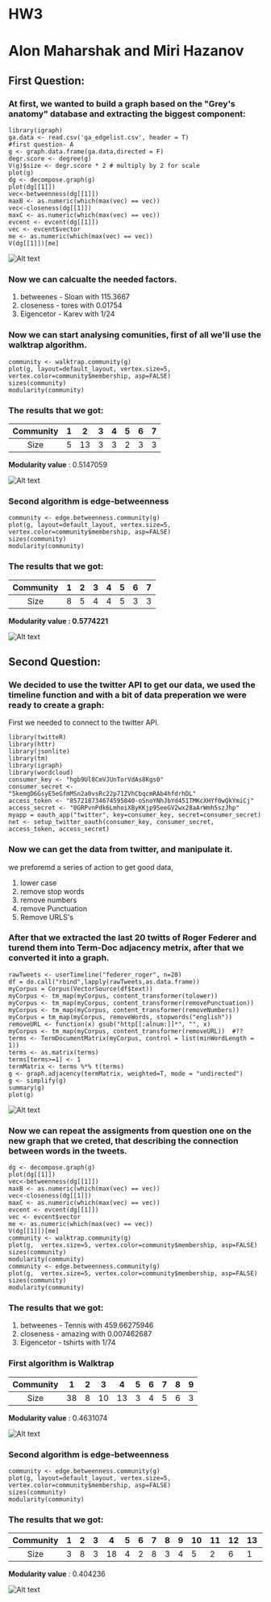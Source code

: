 # HW3
# Alon Maharshak and Miri Hazanov
## **First Question**:
### At first, we wanted to build a graph based on the "Grey's anatomy" database and extracting the biggest component:

```{r}
library(igraph)
ga.data <- read.csv('ga_edgelist.csv', header = T)
#first question- A
g <- graph.data.frame(ga.data,directed = F)
degr.score <- degree(g)
V(g)$size <- degr.score * 2 # multiply by 2 for scale 
plot(g) 
dg <- decompose.graph(g)
plot(dg[[1]])
vec<-betweenness(dg[[1]])
maxB <- as.numeric(which(max(vec) == vec))
vec<-closeness(dg[[1]])
maxC <- as.numeric(which(max(vec) == vec))
evcent <- evcent(dg[[1]])
vec <- evcent$vector
me <- as.numeric(which(max(vec) == vec))
V(dg[[1]])[me]
```
![Alt text](https://github.com/alonma/HW3/blob/master/g1.JPG "Biggest component")

### Now we can calcualte the needed factors.
1. betweenes - Sloan with 115.3667
2. closeness - tores with 0.01754
3. Eigencetor - Karev with 1/24 

### Now we can start analysing comunities, first of all we'll use the walktrap algorithm.

```{r}
community <- walktrap.community(g)
plot(g, layout=default_layout, vertex.size=5, vertex.color=community$membership, asp=FALSE)
sizes(community)
modularity(community)
```
### The results that we got:

| Community | 1 |  2 | 3 | 4 | 5 | 6 | 7 |
|:---------:|:-:|:--:|:-:|:-:|:-:|:-:|---|
|   Size    | 5 | 13 | 3 | 3 | 2 | 3 | 3 |

**Modularity value** :  0.5147059

![Alt text](https://github.com/alonma/HW3/blob/master/g2.JPG "WalkTrap")

### Second algorithm is edge-betweenness

```{r}
community <- edge.betweenness.community(g)
plot(g, layout=default_layout, vertex.size=5, vertex.color=community$membership, asp=FALSE)
sizes(community)
modularity(community)
```
### The results that we got:

| Community | 1 |  2 | 3 | 4 | 5 | 6 | 7 |
|:---------:|:-:|:--:|:-:|:-:|:-:|:-:|---|
|   Size    | 8 | 5 | 4 | 4 | 5 | 3 | 3 |

**Modularity value :  0.5774221**

![Alt text](https://github.com/alonma/HW3/blob/master/g3.JPG "edge-betweenness")



## **Second Question**:
### We decided to use the twitter API to get our data, we used the timeline function and with a bit of data preperation we were ready to create a graph:

First we needed to connect to the twitter API.

```{r}
library(twitteR)
library(httr)
library(jsonlite)
library(tm)
library(igraph)
library(wordcloud)
consumer_key <- "hgb9Ul8CmVJUnTorVdAs8Kgs0"
consumer_secret <- "5kemgD6GsyE5eGfmMSn2a0vsRc22p71ZVhCbqcmRAb4hfdrhDL"
access_token <- "857218734674595840-oSnoYNhJbYd451TMKcXHYf0wQkYmiCj"
access_secret <- "0GRPvnPdk6LmhoiXByKKjp9SeeGV2wx28aArWmh5szJhp"
myapp = oauth_app("twitter", key=consumer_key, secret=consumer_secret)
net <- setup_twitter_oauth(consumer_key, consumer_secret, access_token, access_secret)
```

### Now we can get the data from twitter, and manipulate it.
we preforemd a series of action to get good data,
1. lower case
2. remove stop words
3. remove numbers
4. remove Punctuation
5. Remove URLS's

### After that we extracted the last 20 twitts of Roger Federer and turend them into Term-Doc adjacency metrix, after that we converted it into a graph.

```{r}
rawTweets <- userTimeline("federer_roger", n=20)
df = do.call("rbind",lapply(rawTweets,as.data.frame))
myCorpus = Corpus(VectorSource(df$text))
myCorpus <- tm_map(myCorpus, content_transformer(tolower))
myCorpus <- tm_map(myCorpus, content_transformer(removePunctuation))
myCorpus <- tm_map(myCorpus, content_transformer(removeNumbers))
myCorpus = tm_map(myCorpus, removeWords, stopwords("english"))
removeURL <- function(x) gsub("http[[:alnum:]]*", "", x)
myCorpus <- tm_map(myCorpus, content_transformer(removeURL))  #??
terms <- TermDocumentMatrix(myCorpus, control = list(minWordLength = 1))
terms <- as.matrix(terms)
terms[terms>=1] <- 1
termMatrix <- terms %*% t(terms)
g <- graph.adjacency(termMatrix, weighted=T, mode = "undirected")
g <- simplify(g)
summary(g)
plot(g)
```
![Alt text](https://github.com/alonma/HW3/blob/master/g4.JPG "Federer_tweets")

### Now we can repeat the assigments from question one on the new graph that we creted, that describing the connection between words in the tweets.

```{r}
dg <- decompose.graph(g)
plot(dg[[1]])
vec<-betweenness(dg[[1]])
maxB <- as.numeric(which(max(vec) == vec))
vec<-closeness(dg[[1]])
maxC <- as.numeric(which(max(vec) == vec))
evcent <- evcent(dg[[1]])
vec <- evcent$vector
me <- as.numeric(which(max(vec) == vec))
V(dg[[1]])[me]
community <- walktrap.community(g)
plot(g,  vertex.size=5, vertex.color=community$membership, asp=FALSE)
sizes(community)
modularity(community)
community <- edge.betweenness.community(g)
plot(g,  vertex.size=5, vertex.color=community$membership, asp=FALSE)
sizes(community)
modularity(community)
```


### The results that we got:

1. betweenes - Tennis with 459.66275946
2. closeness - amazing with 0.007462687
3. Eigencetor - tshirts with 1/74

### First algorithm is Walktrap
| Community |  1 | 2 |  3 |  4 | 5 | 6 | 7 | 8 | 9 |
|:---------:|:--:|:-:|:--:|:--:|:-:|:-:|---|---|---|
|    Size   | 38 | 8 | 10 | 13 | 3 | 4 | 5 | 6 | 3 |

**Modularity value** :  0.4631074

![Alt text](https://github.com/alonma/HW3/blob/master/g5.JPG "WalkTrap")

### Second algorithm is edge-betweenness

```{r}
community <- edge.betweenness.community(g)
plot(g, layout=default_layout, vertex.size=5, vertex.color=community$membership, asp=FALSE)
sizes(community)
modularity(community)
```
### The results that we got:

| Community | 1 | 2 |  3 |  4 | 5 | 6 | 7 | 8 | 9  | 10 | 11 | 12 | 13 | 14 | 15 | 16 | 17 | 18 | 19 | 20|
|:---------:|:-:|:-:|:--:|:--:|:-:|:-:|---|---|----|----|----|----|----|----|----|----|----|----|----|---|
|    Size   | 3 | 8 | 3  | 18 | 4 | 2 | 8 | 3 | 4  | 5  | 2  | 6  | 1  | 3  | 13  | 1  | 1  | 1 | 1  | 3 |

**Modularity value** :  0.404236

![Alt text](https://github.com/alonma/HW3/blob/master/g6.JPG "edge-betweenness")
